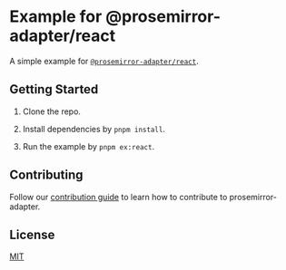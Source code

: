 # Example for @prosemirror-adapter/react

A simple example for [`@prosemirror-adapter/react`](../../packages/react/).

## Getting Started

1. Clone the repo.

2. Install dependencies by `pnpm install`.

3. Run the example by `pnpm ex:react`.

## Contributing

Follow our [contribution guide](../../CONTRIBUTING.md) to learn how to contribute to prosemirror-adapter.

## License

[MIT](../../LICENSE)
